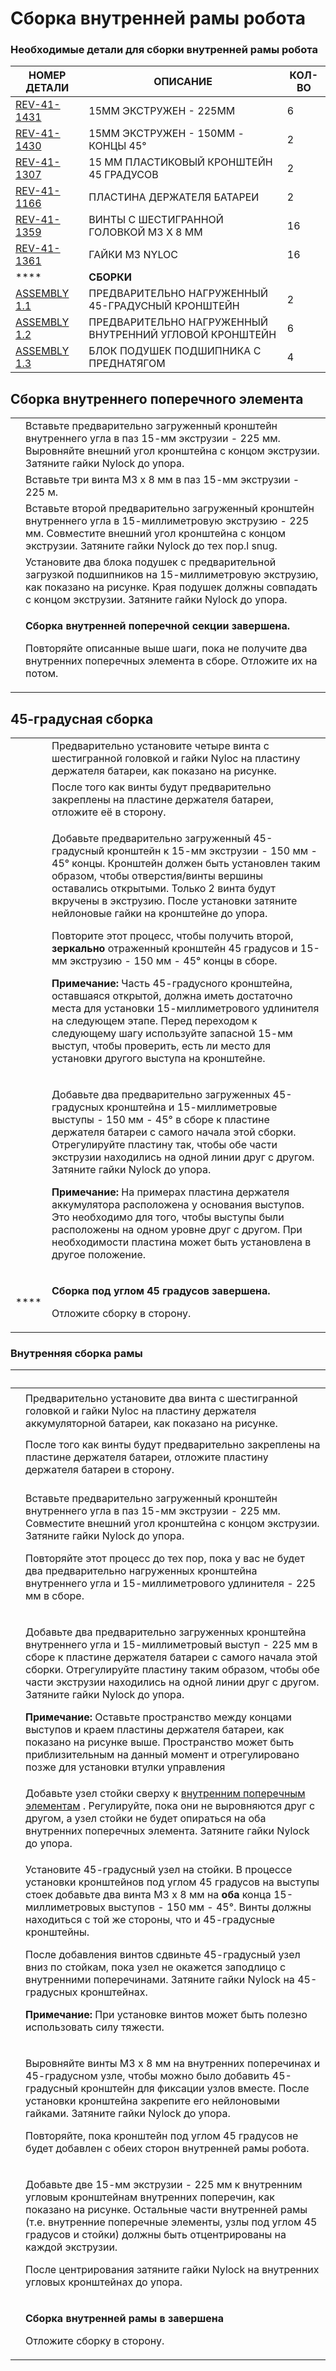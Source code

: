 # Сборка внутренней рамы робота

### **Необходимые детали для сборки внутренней рамы робота**

| **НОМЕР ДЕТАЛИ**                                                                                                          | **ОПИСАНИЕ**                                            | **КОЛ-ВО** |
| ------------------------------------------------------------------------------------------------------------------------- | ------------------------------------------------------- | ---------- |
| [REV-41-1431](https://www.revrobotics.com/rev-41-1431/)                                                                   | 15MM ЭКСТРУЖЕН - 225MM                                  | 6          |
| [REV-41-1430](https://www.revrobotics.com/rev-41-1430/)                                                                   | 15MM ЭКСТРУЖЕН - 150MM - КОНЦЫ 45°                      | 2          |
| [REV-41-1307](https://www.revrobotics.com/rev-41-1307/)                                                                   | 15 ММ ПЛАСТИКОВЫЙ КРОНШТЕЙН 45 ГРАДУСОВ                 | 2          |
| [REV-41-1166](https://www.revrobotics.com/rev-41-1166/)                                                                   | ПЛАСТИНА ДЕРЖАТЕЛЯ БАТАРЕИ                              | 2          |
| [REV-41-1359](https://www.revrobotics.com/rev-41-1359/)                                                                   | ВИНТЫ С ШЕСТИГРАННОЙ ГОЛОВКОЙ M3 X 8 ММ                 | 16         |
| [REV-41-1361](https://www.revrobotics.com/rev-41-1361/)                                                                   | ГАЙКИ M3 NYLOC                                          | 16         |
| \*\*\*\*                                                                                                                  | **СБОРКИ**                                              |            |
| [ASSEMBLY 1.1](https://github.com/hectoxor/transhitlation/blob/main/build-guides/class-bot-v2/broken-reference/README.md) | ПРЕДВАРИТЕЛЬНО НАГРУЖЕННЫЙ 45-ГРАДУСНЫЙ КРОНШТЕЙН       | 2          |
| [ASSEMBLY 1.2](https://github.com/hectoxor/transhitlation/blob/main/build-guides/class-bot-v2/broken-reference/README.md) | ПРЕДВАРИТЕЛЬНО НАГРУЖЕННЫЙ ВНУТРЕННИЙ УГЛОВОЙ КРОНШТЕЙН | 6          |
| [ASSEMBLY 1.3](https://github.com/hectoxor/transhitlation/blob/main/build-guides/class-bot-v2/broken-reference/README.md) | БЛОК ПОДУШЕК ПОДШИПНИКА С ПРЕДНАТЯГОМ                   | 4          |

## Сборка внутреннего поперечного элемента

|                                                                                                                                                                                                                                                                                                             |                                                                                                                                                                                                                |
| ----------------------------------------------------------------------------------------------------------------------------------------------------------------------------------------------------------------------------------------------------------------------------------------------------------- | -------------------------------------------------------------------------------------------------------------------------------------------------------------------------------------------------------------- |
| <img src="https://2589213514-files.gitbook.io/~/files/v0/b/gitbook-legacy-files/o/assets%2F-M5yw0n8IneF5-9ybLjT%2F-MMRhIgLPv-irXg3_tVp%2F-MMRhuNwQEkEcqyhE40z%2FEDU%20Kit_ICM%20-%20Add%201st%20Pillow%20Block.svg?alt=media&#x26;token=73206a50-34da-40fa-af60-261211a3e344" alt="" data-size="original">  | Вставьте предварительно загруженный кронштейн внутреннего угла в паз 15-мм экструзии - 225 мм. Выровняйте внешний угол кронштейна с концом экструзии. Затяните гайки Nylock до упора.                          |
| <img src="https://2589213514-files.gitbook.io/~/files/v0/b/gitbook-legacy-files/o/assets%2F-M5yw0n8IneF5-9ybLjT%2F-MMRhIgLPv-irXg3_tVp%2F-MMRi6L_iL2vuZPDZ8-p%2FEDU%20Kit_ICM%20-%20Add%203%20Screws.svg?alt=media&#x26;token=873892b7-4bd1-46f9-b47e-d6c33b336007" alt="" data-size="original">            | Вставьте три винта M3 x 8 мм в паз 15-мм экструзии - 225 м.                                                                                                                                                    |
| <img src="https://2589213514-files.gitbook.io/~/files/v0/b/gitbook-legacy-files/o/assets%2F-M5yw0n8IneF5-9ybLjT%2F-MMRhIgLPv-irXg3_tVp%2F-MMRiH0eJ9sE1jP5eY7Q%2FEDU%20Kit_ICM%20-%20Add%202nd%20Inside%20Corner.svg?alt=media&#x26;token=79a7695f-f578-43ad-aa26-d43ea4f220f3" alt="" data-size="original"> | Вставьте второй предварительно загруженный кронштейн внутреннего угла в 15-миллиметровую экструзию - 225 мм. Совместите внешний угол кронштейна с концом экструзии. Затяните гайки Nylock до тех пор.l snug.   |
| <img src="https://2589213514-files.gitbook.io/~/files/v0/b/gitbook-legacy-files/o/assets%2F-M5yw0n8IneF5-9ybLjT%2F-MMRhIgLPv-irXg3_tVp%2F-MMRiTHUfWUolrg-iVyx%2FEDU%20Kit_ICM%20-%20Add%20Pillow%20Blocks.svg?alt=media&#x26;token=780f78b6-5d03-49d8-bec5-a3d32b373e63" alt="" data-size="original">       | Установите два блока подушек с предварительной загрузкой подшипников на 15-миллиметровую экструзию, как показано на рисунке. Края подушек должны совпадать с концом экструзии. Затяните гайки Nylock до упора. |
| <img src="https://2589213514-files.gitbook.io/~/files/v0/b/gitbook-legacy-files/o/assets%2F-M5yw0n8IneF5-9ybLjT%2F-MDKjyl9wVWKLR38B7z5%2F-MDLKnimbt8x2Z9lCYbU%2FEDU%20Kit_ICM%20-%20Complete.svg?alt=media&#x26;token=774f5868-71df-46f9-af30-952a89bd39c5" alt="" data-size="original">                    | <p><strong>Сборка внутренней поперечной секции завершена.</strong></p><p>Повторяйте описанные выше шаги, пока не получите два внутренних поперечных элемента в сборе. Отложите их на потом.</p>                |

## 45-градусная сборка

|                                                                                                                                                                                                                                                                                                        |                                                                                                                                                                                                                                                                                                                                                                                                                                                                                                                                                                                                                                                                                                                                                                                                                                   |
| ------------------------------------------------------------------------------------------------------------------------------------------------------------------------------------------------------------------------------------------------------------------------------------------------------ | --------------------------------------------------------------------------------------------------------------------------------------------------------------------------------------------------------------------------------------------------------------------------------------------------------------------------------------------------------------------------------------------------------------------------------------------------------------------------------------------------------------------------------------------------------------------------------------------------------------------------------------------------------------------------------------------------------------------------------------------------------------------------------------------------------------------------------- |
| <img src="https://2589213514-files.gitbook.io/~/files/v0/b/gitbook-legacy-files/o/assets%2F-M5yw0n8IneF5-9ybLjT%2F-MMRhIgLPv-irXg3_tVp%2F-MMRjeJy6ZUEyEkLLjoe%2FPre-loading%20Battery%20Bracket.svg?alt=media&#x26;token=23694478-358f-49b5-af53-ef34b91242e1" alt="" data-size="original">            | Предварительно установите четыре винта с шестигранной головкой и гайки Nyloc на пластину держателя батареи, как показано на рисунке.                                                                                                                                                                                                                                                                                                                                                                                                                                                                                                                                                                                                                                                                                              |
| <img src="https://2589213514-files.gitbook.io/~/files/v0/b/gitbook-legacy-files/o/assets%2F-M5yw0n8IneF5-9ybLjT%2F-MMRhIgLPv-irXg3_tVp%2F-MMRkFeYHhJ6Ydza8g3l%2FBattery%20Bracket%20Redo.svg?alt=media&#x26;token=2efccb20-3836-4ea4-9582-732f13082759" alt="" data-size="original">                   | После того как винты будут предварительно закреплены на пластине держателя батареи, отложите её в сторону.                                                                                                                                                                                                                                                                                                                                                                                                                                                                                                                                                                                                                                                                                                                        |
| <img src="https://2589213514-files.gitbook.io/~/files/v0/b/gitbook-legacy-files/o/assets%2F-M5yw0n8IneF5-9ybLjT%2F-MMRhIgLPv-irXg3_tVp%2F-MMRkPgxjsypHIAMqg73%2FEDU%20Kit_45DA%20-%20Add%20Brackets.svg?alt=media&#x26;token=aed11627-0364-4019-a31c-cf5bc1fde2d3" alt="" data-size="original">        | <p>Добавьте предварительно загруженный 45-градусный кронштейн к 15-мм экструзии - 150 мм - 45° концы. Кронштейн должен быть установлен таким образом, чтобы отверстия/винты вершины оставались открытыми. Только 2 винта будут вкручены в экструзию. После установки затяните нейлоновые гайки на кронштейне до упора.</p><p>Повторите этот процесс, чтобы получить второй, <strong>зеркально</strong> отраженный кронштейн 45 градусов и 15-мм экструзию - 150 мм - 45° концы в сборе.</p><p><strong>Примечание:</strong> Часть 45-градусного кронштейна, оставшаяся открытой, должна иметь достаточно места для установки 15-миллиметрового удлинителя на следующем этапе. Перед переходом к следующему шагу используйте запасной 15-мм выступ, чтобы проверить, есть ли место для установки другого выступа на кронштейне.</p> |
| <img src="https://2589213514-files.gitbook.io/~/files/v0/b/gitbook-legacy-files/o/assets%2F-M5yw0n8IneF5-9ybLjT%2F-MMRhIgLPv-irXg3_tVp%2F-MMRkyzqRPX0QIGL_ZI8%2FEDU%20Kit_45DA%20-%20Add%20Battery%20Plate.svg?alt=media&#x26;token=ec2863c3-d906-4ded-aba0-62bf20b31899" alt="" data-size="original"> | <p>Добавьте два предварительно загруженных 45-градусных кронштейна и 15-миллиметровые выступы - 150 мм - 45° в сборе к пластине держателя батареи с самого начала этой сборки. Отрегулируйте пластину так, чтобы обе части экструзии находились на одной линии друг с другом. Затяните гайки Nylock до упора.</p><p><strong>Примечание:</strong> На примерах пластина держателя аккумулятора расположена у основания выступов. Это необходимо для того, чтобы выступы были расположены на одном уровне друг с другом. При необходимости пластина может быть установлена в другое положение.</p>                                                                                                                                                                                                                                   |
| <img src="https://2589213514-files.gitbook.io/~/files/v0/b/gitbook-legacy-files/o/assets%2F-M5yw0n8IneF5-9ybLjT%2F-MMRhIgLPv-irXg3_tVp%2F-MMRl9Jmg4_7xQQFq19E%2FEDU%20Kit_45DA%20-%20Complete.svg?alt=media&#x26;token=764276ec-5eaf-4025-9849-ecacfd5a795c" alt="" data-size="original"> \*\*\*\*     | <p><strong>Сборка под углом 45 градусов завершена.</strong></p><p>Отложите сборку в сторону.</p>                                                                                                                                                                                                                                                                                                                                                                                                                                                                                                                                                                                                                                                                                                                                  |

### **Внутренняя сборка рамы**

| ​                                                                                                                                                                                                                                                                                                                                                                                                                                                                                                                                                                                                                                    | ​                                                                                                                                                                                                                                                                                                                                                                                                                                                                                                                                                                                                   |
| ------------------------------------------------------------------------------------------------------------------------------------------------------------------------------------------------------------------------------------------------------------------------------------------------------------------------------------------------------------------------------------------------------------------------------------------------------------------------------------------------------------------------------------------------------------------------------------------------------------------------------------ | --------------------------------------------------------------------------------------------------------------------------------------------------------------------------------------------------------------------------------------------------------------------------------------------------------------------------------------------------------------------------------------------------------------------------------------------------------------------------------------------------------------------------------------------------------------------------------------------------- |
| <p>​</p><p><img src="https://2589213514-files.gitbook.io/~/files/v0/b/gitbook-legacy-files/o/assets%2F-M5yw0n8IneF5-9ybLjT%2F-MMRhIgLPv-irXg3_tVp%2F-MMRlPZTF3XchKvvuirM%2FEDU%20Kit_Pre-Loaded%20Battery%20Plate%20(2S).svg?alt=media&#x26;token=4c6e73e8-d9ca-46a1-88a2-94f7f348ee3b" alt="" data-size="original"></p>                                                                                                                                                                                                                                                                                                             | Предварительно установите два винта с шестигранной головкой и гайки Nyloc на пластину держателя аккумуляторной батареи, как показано на рисунке.                                                                                                                                                                                                                                                                                                                                                                                                                                                    |
| <p><img src="https://2589213514-files.gitbook.io/~/files/v0/b/gitbook-legacy-files/o/assets%2F-M5yw0n8IneF5-9ybLjT%2F-MMRhIgLPv-irXg3_tVp%2F-MMRlL5pt2sImdMQZFAs%2FEDU%20Kit_Pre-Load%20Battery%20Plate%20(2S).svg?alt=media&#x26;token=853f569d-270b-41a2-9dd5-410bdeacd159" alt="" data-size="original"></p><p>​</p>                                                                                                                                                                                                                                                                                                               | После того как винты будут предварительно закреплены на пластине держателя батареи, отложите пластину держателя батареи в сторону.                                                                                                                                                                                                                                                                                                                                                                                                                                                                  |
| <p>​</p><p><img src="https://2589213514-files.gitbook.io/~/files/v0/b/gitbook-legacy-files/o/assets%2F-M5yw0n8IneF5-9ybLjT%2F-MMRhIgLPv-irXg3_tVp%2F-MMRmVIKGRdaZLQx0E6J%2FEDU%20Kit_ICM%20-%20Add%201st%20Pillow%20Block.svg?alt=media&#x26;token=f4181e6a-c215-46fd-81db-cbda399d0670" alt="" data-size="original"></p>                                                                                                                                                                                                                                                                                                            | <p>Вставьте предварительно загруженный кронштейн внутреннего угла в паз 15-мм экструзии - 225 мм. Совместите внешний угол кронштейна с концом экструзии. Затяните гайки Nylock до упора.</p><p>Повторяйте этот процесс до тех пор, пока у вас не будет два предварительно нагруженных кронштейна внутреннего угла и 15-миллиметрового удлинителя - 225 мм в сборе.</p>                                                                                                                                                                                                                              |
| <p>​</p><p><img src="https://2589213514-files.gitbook.io/~/files/v0/b/gitbook-legacy-files/o/assets%2F-M5yw0n8IneF5-9ybLjT%2F-MMRhIgLPv-irXg3_tVp%2F-MMRmqwtlh2wosrXYD08%2FEDU%20Kit_UR%20-%20Add%20Uprights%20to%20Plate.svg?alt=media&#x26;token=cdf55838-26e1-44da-b3ba-440c76fb9968" alt="" data-size="original"></p>                                                                                                                                                                                                                                                                                                            | <p>Добавьте два предварительно загруженных кронштейна внутреннего угла и 15-миллиметровый выступ - 225 мм в сборе к пластине держателя батареи с самого начала этой сборки. Отрегулируйте пластину таким образом, чтобы обе части экструзии находились на одной линии друг с другом. Затяните гайки Nylock до упора.</p><p><strong>Примечание:</strong> Оставьте пространство между концами выступов и краем пластины держателя батареи, как показано на рисунке выше. Пространство может быть приблизительным на данный момент и отрегулировано позже для установки втулки управления</p>          |
| <p>​</p><p><img src="https://2589213514-files.gitbook.io/~/files/v0/b/gitbook-legacy-files/o/assets%2F-M5yw0n8IneF5-9ybLjT%2F-MMRhIgLPv-irXg3_tVp%2F-MMRnlwVxdzRzkCzEILm%2FEDU%20Kit_TT%20-%20Add%20ICM%20to%20UR.svg?alt=media&#x26;token=07771b23-4366-4fd4-b86f-e5dca078cc3a" alt="" data-size="original"></p>                                                                                                                                                                                                                                                                                                                    | Добавьте узел стойки сверху к [внутренним поперечным элементам](https://docs.revrobotics.com/duo-build/ftc-starter-kit-class-bot/skv3-internal-robot-frame-assembly#internal-cross-member-assembly) . Регулируйте, пока они не выровняются друг с другом, а узел стойки не будет опираться на оба внутренних поперечных элемента. Затяните гайки Nylock до упора.                                                                                                                                                                                                                                   |
| <p>​</p><p><img src="https://2589213514-files.gitbook.io/~/files/v0/b/gitbook-legacy-files/o/assets%2F-M5yw0n8IneF5-9ybLjT%2F-MMRhIgLPv-irXg3_tVp%2F-MMRoJ_aTTwcAyeJ6Un0%2FEDU%20Kit_Detail%20View%20-%20Add%2045%20Degree%20Assembly.svg.2020_07_30_11_33_56.0.svg?alt=media&#x26;token=58d0e638-9926-48ee-854f-ecc4ebecfd29" alt="" data-size="original"></p>                                                                                                                                                                                                                                                                      | <p>Установите 45-градусный узел на стойки. В процессе установки кронштейнов под углом 45 градусов на выступы стоек добавьте два винта M3 x 8 мм на <strong>оба</strong> конца 15-миллиметровых выступов - 150 мм - 45°. Винты должны находиться с той же стороны, что и 45-градусные кронштейны.</p><p>После добавления винтов сдвиньте 45-градусный узел вниз по стойкам, пока узел не окажется заподлицо с внутренними поперечинами. Затяните гайки Nylock на 45-градусных кронштейнах.</p><p><strong>Примечание:</strong> При установке винтов может быть полезно использовать силу тяжести.</p> |
| <p>​</p><p><img src="https://2589213514-files.gitbook.io/~/files/v0/b/gitbook-legacy-files/o/assets%2F-M5yw0n8IneF5-9ybLjT%2F-MMRhIgLPv-irXg3_tVp%2F-MMRoAtahYC19P07SRbu%2FEDU%20Kit_TT-%20Add%2045%20Degree%20Bracket.svg?alt=media&#x26;token=1b24407b-cd44-4e87-a7cb-c69dc2475545" alt="" data-size="original"></p><p>​</p><p>​</p><p><img src="https://2589213514-files.gitbook.io/~/files/v0/b/gitbook-legacy-files/o/assets%2F-M5yw0n8IneF5-9ybLjT%2F-MMRhIgLPv-irXg3_tVp%2F-MMRpHQH-iW5G3S_LYK-%2FEDU%20Kit_TT%20-%20Complete.svg?alt=media&#x26;token=acd30e6f-148f-43f7-98c2-93dbc66908a1" alt="" data-size="original"></p> | <p>Выровняйте винты M3 x 8 мм на внутренних поперечинах и 45-градусном узле, чтобы можно было добавить 45-градусный кронштейн для фиксации узлов вместе. После установки кронштейна закрепите его нейлоновыми гайками. Затяните гайки Nylock до упора.</p><p>Повторяйте, пока кронштейн под углом 45 градусов не будет добавлен с обеих сторон внутренней рамы робота.</p>                                                                                                                                                                                                                          |
| <p>​</p><p><img src="https://2589213514-files.gitbook.io/~/files/v0/b/gitbook-legacy-files/o/assets%2F-M5yw0n8IneF5-9ybLjT%2F-MDRaMoS1o_Ko2Ik5TVR%2F-MDVmMxKWEmHlbEUPWyx%2FEDU%20Kit_Chassis%20Frame%20-%20Add%20Extrusion.svg?alt=media&#x26;token=41d4585b-53dc-4b4b-b378-731351c5b7bc" alt="" data-size="original"></p>                                                                                                                                                                                                                                                                                                           | <p>Добавьте две 15-мм экструзии - 225 мм к внутренним угловым кронштейнам внутренних поперечин, как показано на рисунке. Остальные части внутренней рамы (т.е. внутренние поперечные элементы, узлы под углом 45 градусов и стойки) должны быть отцентрированы на каждой экструзии.</p><p>После центрирования затяните гайки Nylock на внутренних угловых кронштейнах до упора.</p>                                                                                                                                                                                                                 |
| <p>​</p><p><img src="https://2589213514-files.gitbook.io/~/files/v0/b/gitbook-legacy-files/o/assets%2F-M5yw0n8IneF5-9ybLjT%2F-MMRhIgLPv-irXg3_tVp%2F-MMRpzLp6_npzF7jesgR%2FEDU%20Kit_View%2062.svg?alt=media&#x26;token=68139d72-9c6c-495e-adee-08b118c757ad" alt="" data-size="original"></p>                                                                                                                                                                                                                                                                                                                                       | <p><strong>Сборка внутренней рамы в завершена</strong></p><p>Отложите сборку в сторону.</p>                                                                                                                                                                                                                                                                                                                                                                                                                                                                                                         |
